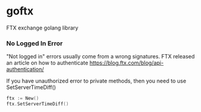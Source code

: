 # goftx
FTX exchange golang library

### No Logged In Error
"Not logged in" errors usually come from a wrong signatures. FTX released an article on how to authenticate https://blog.ftx.com/blog/api-authentication/

If you have unauthorized error to private methods, then you need to use SetServerTimeDiff()
```go
ftx := New()
ftx.SetServerTimeDiff()
```
